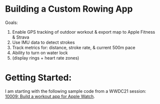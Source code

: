 # Building a Custom Rowing App
Goals: 
1. Enable GPS tracking of outdoor workout & export map to Apple Fitness & Strava
2. Use IMU data to detect strokes
3. Track metrics for: distance, stroke rate, & current 500m pace
4. Ability to turn on water lock
5. (display rings + heart rate zones)

# Getting Started:
I am starting with the following sample code from a WWDC21 session: [10009: Build a workout app for Apple Watch](https://developer.apple.com/wwdc21/10009/).
